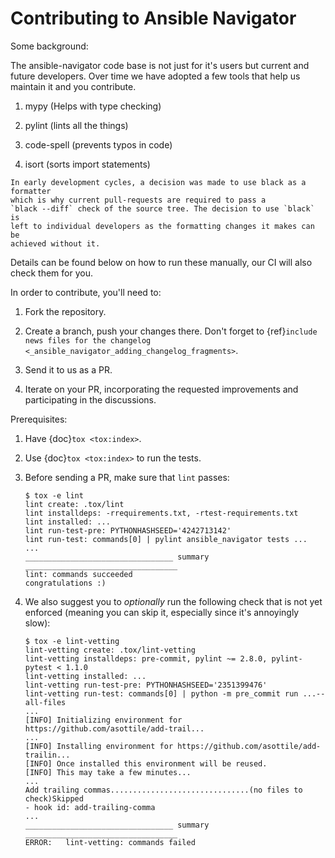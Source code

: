 # Contributing to Ansible Navigator

Some background:

The ansible-navigator code base is not just for it's users but current and
future developers. Over time we have adopted a few tools that help us
maintain it and you contribute.

1. mypy (Helps with type checking)

2. pylint (lints all the things)

3. code-spell (prevents typos in code)

4. isort (sorts import statements)

```{note}
In early development cycles, a decision was made to use black as a formatter
which is why current pull-requests are required to pass a
`black --diff` check of the source tree. The decision to use `black` is
left to individual developers as the formatting changes it makes can be
achieved without it.
```

Details can be found below on how to run these manually, our CI will also
check them for you.

In order to contribute, you'll need to:

1. Fork the repository.

2. Create a branch, push your changes there. Don't forget to
   {ref}`include news files for the changelog <_ansible_navigator_adding_changelog_fragments>`.

3. Send it to us as a PR.

4. Iterate on your PR, incorporating the requested improvements
   and participating in the discussions.

Prerequisites:

1. Have {doc}`tox <tox:index>`.

2. Use {doc}`tox <tox:index>` to run the tests.

3. Before sending a PR, make sure that `lint` passes:

   ```shell-session
   $ tox -e lint
   lint create: .tox/lint
   lint installdeps: -rrequirements.txt, -rtest-requirements.txt
   lint installed: ...
   lint run-test-pre: PYTHONHASHSEED='4242713142'
   lint run-test: commands[0] | pylint ansible_navigator tests ...
   ...
   _________________________________ summary __________________________________
   lint: commands succeeded
   congratulations :)
   ```

4. We also suggest you to _optionally_ run the following check that is
   not yet enforced (meaning you can skip it, especially since it's
   annoyingly slow):

   ```shell-session
   $ tox -e lint-vetting
   lint-vetting create: .tox/lint-vetting
   lint-vetting installdeps: pre-commit, pylint ~= 2.8.0, pylint-pytest < 1.1.0
   lint-vetting installed: ...
   lint-vetting run-test-pre: PYTHONHASHSEED='2351399476'
   lint-vetting run-test: commands[0] | python -m pre_commit run ...--all-files
   ...
   [INFO] Initializing environment for https://github.com/asottile/add-trail...
   ...
   [INFO] Installing environment for https://github.com/asottile/add-trailin...
   [INFO] Once installed this environment will be reused.
   [INFO] This may take a few minutes...
   ...
   Add trailing commas...............................(no files to check)Skipped
   - hook id: add-trailing-comma
   ...
   _________________________________ summary __________________________________
   ERROR:   lint-vetting: commands failed
   ```
